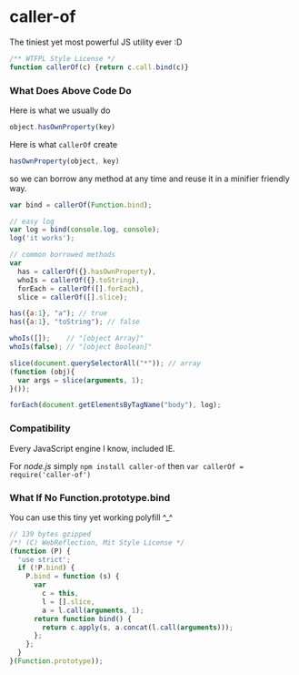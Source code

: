 caller-of
=========

The tiniest yet most powerful JS utility ever :D

```JavaScript
/** WTFPL Style License */
function callerOf(c) {return c.call.bind(c)}
```

### What Does Above Code Do
Here is what we usually do
```JavaScript
object.hasOwnProperty(key)
```
Here is what `callerOf` create
```JavaScript
hasOwnProperty(object, key)
```
so we can borrow any method at any time and reuse it in a minifier friendly way.

```JavaScript
var bind = callerOf(Function.bind);

// easy log
var log = bind(console.log, console);
log('it works');

// common borrowed methods
var
  has = callerOf({}.hasOwnProperty),
  whoIs = callerOf({}.toString),
  forEach = callerOf([].forEach),
  slice = callerOf([].slice);

has({a:1}, "a"); // true
has({a:1}, "toString"); // false

whoIs([]);    // "[object Array]"
whoIs(false); // "[object Boolean]"

slice(document.querySelectorAll("*")); // array
(function (obj){
  var args = slice(arguments, 1);
}());

forEach(document.getElementsByTagName("body"), log);
```

### Compatibility
Every JavaScript engine I know, included IE.

For *node.js* simply `npm install caller-of` then `var callerOf = require('caller-of')`

### What If No Function.prototype.bind
You can use this tiny yet working polyfill ^_^
```JavaScript
// 139 bytes gzipped
/*! (C) WebReflection, Mit Style License */
(function (P) {
  'use strict';
  if (!P.bind) {
    P.bind = function (s) {
      var
        c = this,
        l = [].slice,
        a = l.call(arguments, 1);
      return function bind() {
        return c.apply(s, a.concat(l.call(arguments)));
      };
    };
  }
}(Function.prototype));
```